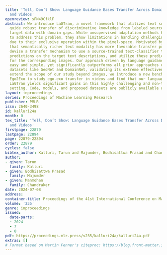 ```yaml
---
title: 'Tell, Don’t Show: Language Guidance Eases Transfer Across Domains in Images
  and Videos'
openreview: sFN49CfklF
abstract: We introduce LaGTran, a novel framework that utilizes text supervision to
  guide robust transfer of discriminative knowledge from labeled source to unlabeled
  target data with domain gaps. While unsupervised adaptation methods have been established
  to address this problem, they show limitations in handling challenging domain shifts
  due to their exclusive operation within the pixel-space. Motivated by our observation
  that semantically richer text modality has more favorable transfer properties, we
  devise a transfer mechanism to use a source-trained text-classifier to generate
  predictions on the target text descriptions, and utilize these predictions as supervision
  for the corresponding images. Our approach driven by language guidance is surprisingly
  easy and simple, yet significantly outperforms all prior approaches on challenging
  datasets like GeoNet and DomainNet, validating its extreme effectiveness. To further
  extend the scope of our study beyond images, we introduce a new benchmark called
  Ego2Exo to study ego-exo transfer in videos and find that our language-aided approach
  LaGTran yields significant gains in this highly challenging and non-trivial transfer
  setting. Code, models, and proposed datasets are publicly available at https://tarun005.github.io/lagtran/.
layout: inproceedings
series: Proceedings of Machine Learning Research
publisher: PMLR
issn: 2640-3498
id: kalluri24a
month: 0
tex_title: 'Tell, Don’t Show: Language Guidance Eases Transfer Across Domains in Images
  and Videos'
firstpage: 22879
lastpage: 22894
page: 22879-22894
order: 22879
cycles: false
bibtex_author: Kalluri, Tarun and Majumder, Bodhisattwa Prasad and Chandraker, Manmohan
author:
- given: Tarun
  family: Kalluri
- given: Bodhisattwa Prasad
  family: Majumder
- given: Manmohan
  family: Chandraker
date: 2024-07-08
address:
container-title: Proceedings of the 41st International Conference on Machine Learning
volume: '235'
genre: inproceedings
issued:
  date-parts:
  - 2024
  - 7
  - 8
pdf: https://proceedings.mlr.press/v235/kalluri24a/kalluri24a.pdf
extras: []
# Format based on Martin Fenner's citeproc: https://blog.front-matter.io/posts/citeproc-yaml-for-bibliographies/
---
```

